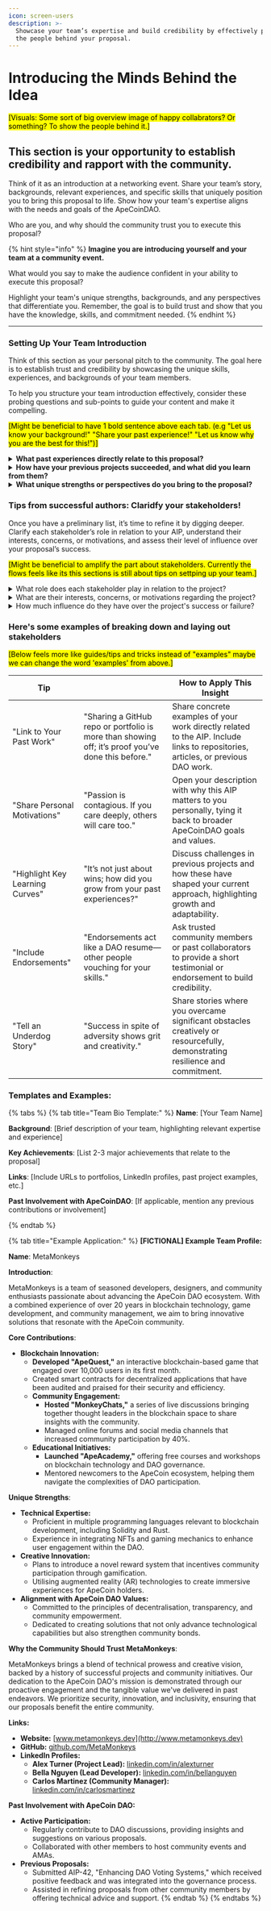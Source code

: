 ```yaml
---
icon: screen-users
description: >-
  Showcase your team’s expertise and build credibility by effectively presenting
  the people behind your proposal.
---
```


# Introducing the Minds Behind the Idea

<mark style="background-color:yellow;">\[Visuals: Some sort of big overview image of happy collabrators? Or something? To show the people behind it.]</mark>

## This section is your opportunity to establish credibility and rapport with the community.&#x20;

Think of it as an introduction at a networking event. Share your team’s story, backgrounds, relevant experiences, and specific skills that uniquely position you to bring this proposal to life. Show how your team's expertise aligns with the needs and goals of the ApeCoinDAO.

Who are you, and why should the community trust you to execute this proposal?

{% hint style="info" %}
**Imagine you are introducing yourself and your team at a community event.**&#x20;

What would you say to make the audience confident in your ability to execute this proposal?&#x20;

Highlight your team's unique strengths, backgrounds, and any perspectives that differentiate you. Remember, the goal is to build trust and show that you have the knowledge, skills, and commitment needed.
{% endhint %}

***

### **Setting Up Your Team Introduction**

Think of this section as your personal pitch to the community. The goal here is to establish trust and credibility by showcasing the unique skills, experiences, and backgrounds of your team members.&#x20;

To help you structure your team introduction effectively, consider these probing questions and sub-points to guide your content and make it compelling.

<mark style="background-color:yellow;">\[Might be beneficial to have 1 bold sentence above each tab. (e.g "Let us know your background!" "Share your past experience!" "Let us know why you are the best for this!")]</mark>

<details>

<summary><strong>What past experiences directly relate to this proposal?</strong></summary>

* **Which projects or initiatives have you or your team members worked on that mirror the goals of this proposal?**\
  Think about similar projects in terms of scope, scale, or focus. \
  How do these experiences show your ability to handle this one?
* **How have you applied lessons from these past experiences to this proposal?**\
  Reflect on challenges you faced in previous projects. \
  What did you learn, and how will it help you overcome potential hurdles in this new venture?
* **What outcomes from previous projects demonstrate your team’s effectiveness?**\
  Share specific successes, such as project completions, partnerships, or measurable impacts, to build credibility.

</details>

<details>

<summary><strong>How have your previous projects succeeded, and what did you learn from them?</strong></summary>

* **What were the standout successes in your past projects?**\
  Identify key accomplishments or milestones that highlight your team’s capability to deliver results.
* **Which challenges did you encounter, and how did you overcome them?**\
  Discuss the difficulties faced during those projects and the strategies you used to tackle them. How have these experiences shaped your current approach?
* **How have you adapted and refined your methods over time?**\
  Explain how past experiences have informed changes or improvements in your processes, making you more prepared for future success.

</details>

<details>

<summary><strong>What unique strengths or perspectives do you bring to the proposal?</strong></summary>

* **What unique skills or knowledge does your team possess that are particularly relevant here?**\
  Consider any technical skills, community insights, or market expertise that distinguish your team from others.
* **Are there any creative or innovative methodologies you plan to employ?**\
  Highlight fresh approaches, tools, or techniques you bring to the table that can enhance the proposal's impact.
* **How does your team’s mission align with the values of the ApeCoin community?**\
  Reflect on why your team cares about this proposal. Why is it important to you, and how does it align with the broader mission and values of the DAO?

</details>

### Tips from successful authors: Claridfy your stakeholders!

Once you have a preliminary list, it’s time to refine it by digging deeper. Clarify each stakeholder’s role in relation to your AIP, understand their interests, concerns, or motivations, and assess their level of influence over your proposal’s success.

<mark style="background-color:yellow;">\[Might be beneficial to amplify the part about stakeholders. Currently the flows feels like its this sections is still about tips on settping up your team.]</mark>

<details>

<summary>What role does each stakeholder play in relation to the project?</summary>

Understand whether each stakeholder is an internal member shaping the community from within or an external player influencing from the outside. Recognise their unique position and potential impact—whether they are decision-makers, influencers, or those affected by the project's outcomes—so you can tailor your approach to engage them effectively.

</details>

<details>

<summary>What are their interests, concerns, or motivations regarding the project?</summary>

Dive deeper into what truly drives each stakeholder. Are they motivated by financial returns, policy adherence, community growth, or something else entirely? By pinpointing their core motivations, you can align your proposal to address their concerns and highlight the benefits that matter most to them.

</details>

<details>

<summary>How much influence do they have over the project's success or failure?</summary>

Evaluate the power dynamics at play. Determine who holds significant sway, whose support can accelerate your proposal, or whose opposition could stall it. Knowing their level of influence allows you to prioritize your efforts and strategically engage with those who can shape the project's direction and outcome.

</details>

### Here's some examples of breaking down and laying out stakeholders

<mark style="background-color:yellow;">\[Below feels more like guides/tips and tricks instead of "examples" maybe we can change the word 'examples' from above.]</mark>

<table data-card-size="large" data-view="cards"><thead><tr><th>Tip</th><th></th><th>How to Apply This Insight</th></tr></thead><tbody><tr><td>"Link to Your Past Work"</td><td>"Sharing a GitHub repo or portfolio is more than showing off; it’s proof you’ve done this before."</td><td>Share concrete examples of your work directly related to the AIP. Include links to repositories, articles, or previous DAO work.</td></tr><tr><td>"Share Personal Motivations"</td><td>"Passion is contagious. If you care deeply, others will care too."</td><td>Open your description with why this AIP matters to you personally, tying it back to broader ApeCoinDAO goals and values.</td></tr><tr><td>"Highlight Key Learning Curves"</td><td>"It’s not just about wins; how did you grow from your past experiences?"</td><td>Discuss challenges in previous projects and how these have shaped your current approach, highlighting growth and adaptability.</td></tr><tr><td>"Include Endorsements"</td><td>"Endorsements act like a DAO resume—other people vouching for your skills."</td><td>Ask trusted community members or past collaborators to provide a short testimonial or endorsement to build credibility.</td></tr><tr><td>"Tell an Underdog Story"</td><td>"Success in spite of adversity shows grit and creativity."</td><td>Share stories where you overcame significant obstacles creatively or resourcefully, demonstrating resilience and commitment.</td></tr></tbody></table>

### Templates and Examples:

{% tabs %}
{% tab title="Team Bio Template:" %}
**Name**: \[Your Team Name]

**Background**: \[Brief description of your team, highlighting relevant expertise and experience]

**Key Achievements**: \[List 2-3 major achievements that relate to the proposal]

**Links**: \[Include URLs to portfolios, LinkedIn profiles, past project examples, etc.]

**Past Involvement with ApeCoinDAO**: \[If applicable, mention any previous contributions or involvement]


{% endtab %}

{% tab title="Example Application:" %}
**\[FICTIONAL] Example Team Profile:**

**Name**: MetaMonkeys

**Introduction**:&#x20;

MetaMonkeys is a team of seasoned developers, designers, and community enthusiasts passionate about advancing the ApeCoin DAO ecosystem. With a combined experience of over 20 years in blockchain technology, game development, and community management, we aim to bring innovative solutions that resonate with the ApeCoin community.

**Core Contributions**:

* **Blockchain Innovation:**
  * **Developed "ApeQuest,"** an interactive blockchain-based game that engaged over 10,000 users in its first month.
  * Created smart contracts for decentralized applications that have been audited and praised for their security and efficiency.
  * **Community Engagement:**
    * **Hosted "MonkeyChats,"** a series of live discussions bringing together thought leaders in the blockchain space to share insights with the community.
    * Managed online forums and social media channels that increased community participation by 40%.
  * **Educational Initiatives:**
    * **Launched "ApeAcademy,"** offering free courses and workshops on blockchain technology and DAO governance.
    * Mentored newcomers to the ApeCoin ecosystem, helping them navigate the complexities of DAO participation.

**Unique Strengths**:

* **Technical Expertise:**
  * Proficient in multiple programming languages relevant to blockchain development, including Solidity and Rust.
  * Experience in integrating NFTs and gaming mechanics to enhance user engagement within the DAO.
* **Creative Innovation:**
  * Plans to introduce a novel reward system that incentives community participation through gamification.
  * Utilising augmented reality (AR) technologies to create immersive experiences for ApeCoin holders.
* **Alignment with ApeCoin DAO Values:**
  * Committed to the principles of decentralisation, transparency, and community empowerment.
  * Dedicated to creating solutions that not only advance technological capabilities but also strengthen community bonds.

**Why the Community Should Trust MetaMonkeys**:&#x20;

MetaMonkeys brings a blend of technical prowess and creative vision, backed by a history of successful projects and community initiatives. Our dedication to the ApeCoin DAO's mission is demonstrated through our proactive engagement and the tangible value we've delivered in past endeavors. We prioritize security, innovation, and inclusivity, ensuring that our proposals benefit the entire community.

**Links:**

* **Website:** [www.metamonkeys.dev](http://www.metamonkeys.dev)
* **GitHub:** [github.com/MetaMonkeys](http://github.com/MetaMonkeys)
* **LinkedIn Profiles:**
  * **Alex Turner (Project Lead):** [linkedin.com/in/alexturner](http://linkedin.com/in/alexturner)
  * **Bella Nguyen (Lead Developer):** [linkedin.com/in/bellanguyen](http://linkedin.com/in/bellanguyen)
  * **Carlos Martinez (Community Manager):** [linkedin.com/in/carlosmartinez](http://linkedin.com/in/carlosmartinez)

**Past Involvement with ApeCoin DAO:**

* **Active Participation:**
  * Regularly contribute to DAO discussions, providing insights and suggestions on various proposals.
  * Collaborated with other members to host community events and AMAs.
* **Previous Proposals:**
  * Submitted AIP-42, "Enhancing DAO Voting Systems," which received positive feedback and was integrated into the governance process.
  * Assisted in refining proposals from other community members by offering technical advice and support.
{% endtab %}
{% endtabs %}

